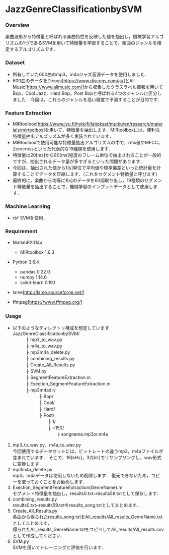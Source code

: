 # JazzGenreClassificationbySVM
### Overview  
楽曲波形から特徴量と呼ばれる楽曲特性を反映した値を抽出し，機械学習アルゴリズムの1つであるSVMを用いて特徴量を学習することで，楽曲のジャンルを推定するアルゴリズムです．

### Dataset  
* 所有していた600曲のmp3，m4aジャズ音源データを使用しました．  
* 600曲のデータをDicogs[<https://www.discogs.com/ja/>]とAll Music[<https://www.allmusic.com/>]から収集したクラスラベル情報を用いてBop，Cool Jazz，Hard Bop，Post Bopと呼ばれる4つのジャンルに区分しました．今回は，これらのジャンルを高い精度で予測することが目的です．

### Feature Extraction
* MIRtoolbox[<https://www.jyu.fi/hytk/fi/laitokset/mutku/en/research/materials/mirtoolbox>]を用いて，特徴量を抽出します．MIRtoolboxには，便利な特徴量抽出アルゴリズムが多く実装されています．　　
* MIRtoolboxで使用可能な特徴量抽出アルゴリズムの中で，rms値やMFCC，Zerocrossといった代表的な19種類を使用します．
* 特徴量は20[ms]から80[ms]程度のフレーム単位で抽出されることが一般的ですが，抽出されるデータ量が多すぎるといった問題があります．
* 今回は，抽出された値から1[s]単位で平均値や標準偏差といった統計量を計算することでデータを圧縮します．（これをセグメント特徴量と呼びます）
* 最終的に，楽曲から均等に1[s]のデータを60個取り出し，19種類のセグメント特徴量を抽出することで，機械学習のインプットデータとして使用します．

### Machine Learning
* rbf SVMを使用．

### Requirement
* MatlabR2014a  
    - MIRtoolbox 1.6.3
    
* Python 3.6.4  
    - pandas 0.22.0  
    - numpy 1.14.0  
    - scikit-learn 0.19.1  

* lame[<http://lame.sourceforge.net/>]
* ffmpeg[<https://www.ffmpeg.org/>]

### Usage　　
* 以下のようなディレクトリ構成を想定しています.
JazzGenreClassificationbySVM/  
　　　├ mp3_to_wav.py  
　　　├ m4a_to_wav.py  
　　　├ mp3m4a_delete.py  
　　　├ combining_results.py  
　　　├ Create_All_Results.py  
　　　├ SVM.py  
　　　├ SegmentFeatureExtraction.m  
　　　├ Exection_SegmentFeatureExtraction.m  
　　　├ mp3m4adir/  
　　　　　　├ Bop/  
　　　　　　├ Cool/  
　　　　　　├ Hard/  
　　　　　　├ Post/  
　　　　　　　　├ 1/  
　　　　　　　　├ ~150/  
　　　　　　　　　　├ songname.mp3or.m4a  
1. mp3_to_wav.py，m4a_to_wav.py    
今回使用するデータセットには，ビットレートの違うmp3，m4aファイルが含まれています．
そこで，16[kHz]，32[bit]でリサンプリングし，wav形式に変換します．
2. mp3m4a_delete.py  
mp3，m4aデータは使用しないため削除します．
復元できないため，コピーを取っておくことをお勧めします．
3. Exection_SegmenttFeatureExtraction(GenreName).m  
セグメント特徴量を抽出し，results0.txt~results59.txtとして保存します．
4. combining_results.py  
results0.txt~results59.txtをresults_song.txtとしてまとめます．
5. Create_All_Results.py  
各曲から得られたresults_song.txtをAll_results/All_results_GenreName.txtとしてまとめます．  
得られたAll_results_GenreName.txtをコピペしてAll_results/All_results.csvとして作成してください．
6. SVM.py  
SVMを用いてトレーニングと評価を行います．
